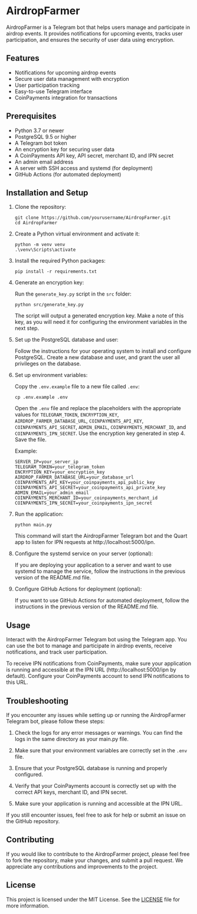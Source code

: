 # AirdropFarmer

AirdropFarmer is a Telegram bot that helps users manage and participate in airdrop events. It provides notifications for upcoming events, tracks user participation, and ensures the security of user data using encryption.

## Features

- Notifications for upcoming airdrop events
- Secure user data management with encryption
- User participation tracking
- Easy-to-use Telegram interface
- CoinPayments integration for transactions

## Prerequisites

- Python 3.7 or newer
- PostgreSQL 9.5 or higher
- A Telegram bot token
- An encryption key for securing user data
- A CoinPayments API key, API secret, merchant ID, and IPN secret
- An admin email address
- A server with SSH access and systemd (for deployment)
- GitHub Actions (for automated deployment)

## Installation and Setup

1. Clone the repository:

   ```
   git clone https://github.com/yourusername/AirdropFarmer.git
   cd AirdropFarmer
   ```

2. Create a Python virtual environment and activate it:

   ```
   python -m venv venv
   .\venv\Scripts\activate
   ```

3. Install the required Python packages:

   ```
   pip install -r requirements.txt
   ```

4. Generate an encryption key:

   Run the `generate_key.py` script in the `src` folder:

   ```
   python src/generate_key.py
   ```

   The script will output a generated encryption key. Make a note of this key, as you will need it for configuring the environment variables in the next step.

5. Set up the PostgreSQL database and user:

   Follow the instructions for your operating system to install and configure PostgreSQL. Create a new database and user, and grant the user all privileges on the database.

6. Set up environment variables:

   Copy the `.env.example` file to a new file called `.env`:
   ```
   cp .env.example .env
   ```

   Open the `.env` file and replace the placeholders with the appropriate values for `TELEGRAM_TOKEN`, `ENCRYPTION_KEY`, `AIRDROP_FARMER_DATABASE_URL`, `COINPAYMENTS_API_KEY`, `COINPAYMENTS_API_SECRET`, `ADMIN_EMAIL`, `COINPAYMENTS_MERCHANT_ID`, and `COINPAYMENTS_IPN_SECRET`. Use the encryption key generated in step 4. Save the file.

   Example:
   ```
   SERVER_IP=your_server_ip
   TELEGRAM_TOKEN=your_telegram_token
   ENCRYPTION_KEY=your_encryption_key
   AIRDROP_FARMER_DATABASE_URL=your_database_url
   COINPAYMENTS_API_KEY=your_coinpayments_api_public_key
   COINPAYMENTS_API_SECRET=your_coinpayments_api_private_key
   ADMIN_EMAIL=your_admin_email
   COINPAYMENTS_MERCHANT_ID=your_coinpayments_merchant_id
   COINPAYMENTS_IPN_SECRET=your_coinpayments_ipn_secret
   ```

7. Run the application:

   ```
   python main.py
   ```

   This command will start the AirdropFarmer Telegram bot and the Quart app to listen for IPN requests at http://localhost:5000/ipn.

8. Configure the systemd service on your server (optional):

   If you are deploying your application to a server and want to use systemd to manage the service, follow the instructions in the previous version of the README.md file.

9. Configure GitHub Actions for deployment (optional):

   If you want to use GitHub Actions for automated deployment, follow the instructions in the previous version of the README.md file.

## Usage

Interact with the AirdropFarmer Telegram bot using the Telegram app. You can use the bot to manage and participate in airdrop events, receive notifications, and track user participation.

To receive IPN notifications from CoinPayments, make sure your application is running and accessible at the IPN URL (http://localhost:5000/ipn by default). Configure your CoinPayments account to send IPN notifications to this URL.

## Troubleshooting

If you encounter any issues while setting up or running the AirdropFarmer Telegram bot, please follow these steps:

1. Check the logs for any error messages or warnings. You can find the logs in the same directory as your main.py file.

2. Make sure that your environment variables are correctly set in the `.env` file.

3. Ensure that your PostgreSQL database is running and properly configured.

4. Verify that your CoinPayments account is correctly set up with the correct API keys, merchant ID, and IPN secret.

5. Make sure your application is running and accessible at the IPN URL.

If you still encounter issues, feel free to ask for help or submit an issue on the GitHub repository.

## Contributing

If you would like to contribute to the AirdropFarmer project, please feel free to fork the repository, make your changes, and submit a pull request. We appreciate any contributions and improvements to the project.

## License

This project is licensed under the MIT License. See the [LICENSE](LICENSE) file for more information.